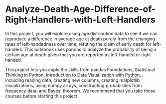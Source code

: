 # Analyze-Death-Age-Difference-of-Right-Handlers-with-Left-Handlers
In this project, you will explore using age distribution data to see if we can reproduce a difference in average age at death purely from the changing rates of left-handedness over time, refuting the claim of early death for left-handers. This notebook uses pandas to analyze the probability of being a certain age at death given that you are reported as left-handed or right-handed.

This project lets you apply the skills from pandas Foundations, Statistical Thinking in Python, Introduction to Data Visualization with Python, , including reading data, creating new columns, creating matplotlib visualizations, using numpy arrays, constructing probabilities from frequency data, and Bayes' theorem. We recommend that you take those courses before starting this project
